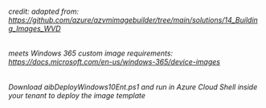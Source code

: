 ###### credit: adapted from: https://github.com/azure/azvmimagebuilder/tree/main/solutions/14_Building_Images_WVD
###### meets Windows 365 custom image requirements: https://docs.microsoft.com/en-us/windows-365/device-images


*Download aibDeployWindows10Ent.ps1 and run in Azure Cloud Shell inside your tenant to deploy the image template*
